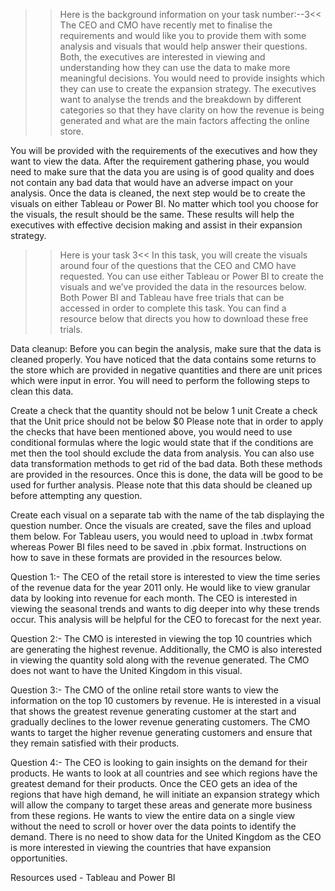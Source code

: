 >>Here is the background information on your task number:--3<<
The CEO and CMO have recently met to finalise the requirements and would like you to provide them with some analysis and visuals that would help answer their questions. 
Both, the executives are interested in viewing and understanding how they can use the data to make more meaningful decisions. 
You would need to provide insights which they can use to create the expansion strategy. 
The executives want to analyse the trends and the breakdown by different categories so that they have clarity on how the revenue is being generated and what are the main factors affecting the online store.

You will be provided with the requirements of the executives and how they want to view the data.
After the requirement gathering phase, you would need to make sure that the data you are using is of good quality and does not contain any bad data that would have an adverse impact on your analysis. 
Once the data is cleaned, the next step would be to create the visuals on either Tableau or Power BI. 
No matter which tool you choose for the visuals, the result should be the same. These results will help the executives with effective decision making and assist in their expansion strategy.

>>Here is your task 3<<
In this task, you will create the visuals around four of the questions that the CEO and CMO have requested. You can use either Tableau or Power BI to create the visuals and we’ve provided the data in the resources below. 
Both Power BI and Tableau have free trials that can be accessed in order to complete this task. You can find a resource below that directs you how to download these free trials.

Data cleanup:
Before you can begin the analysis, make sure that the data is cleaned properly. 
You have noticed that the data contains some returns to the store which are provided in negative quantities and there are unit prices which were input in error. 
You will need to perform the following steps to clean this data.

Create a check that the quantity should not be below 1 unit
Create a check that the Unit price should not be below $0
Please note that in order to apply the checks that have been mentioned above, you would need to use conditional formulas where the logic would state that if the conditions are met then the tool should exclude the data from analysis. 
You can also use data transformation methods to get rid of the bad data. Both these methods are provided in the resources. 
Once this is done, the data will be good to be used for further analysis. Please note that this data should be cleaned up before attempting any question.

Create each visual on a separate tab with the name of the tab displaying the question number. Once the visuals are created, save the files and upload them below. 
For Tableau users, you would need to upload in .twbx format whereas Power BI files need to be saved in .pbix format. 
Instructions on how to save in these formats are provided in the resources below.

Question 1:-
The CEO of the retail store is interested to view the time series of the revenue data for the year 2011 only.
He would like to view granular data by looking into revenue for each month. 
The CEO is interested in viewing the seasonal trends and wants to dig deeper into why these trends occur. 
This analysis will be helpful for the CEO to forecast for the next year.

Question 2:-
The CMO is interested in viewing the top 10 countries which are generating the highest revenue.
Additionally, the CMO is also interested in viewing the quantity sold along with the revenue generated. The CMO does not want to have the United Kingdom in this visual.

Question 3:-
The CMO of the online retail store wants to view the information on the top 10 customers by revenue. 
He is interested in a visual that shows the greatest revenue generating customer at the start and gradually declines to the lower revenue generating customers. 
The CMO wants to target the higher revenue generating customers and ensure that they remain satisfied with their products.

Question 4:-
The CEO is looking to gain insights on the demand for their products. He wants to look at all countries and see which regions have the greatest demand for their products.
Once the CEO gets an idea of the regions that have high demand, he will initiate an expansion strategy which will allow the company to target these areas and generate more business from these regions.
He wants to view the entire data on a single view without the need to scroll or hover over the data points to identify the demand. 
There is no need to show data for the United Kingdom as the CEO is more interested in viewing the countries that have expansion opportunities.

Resources used - Tableau and Power BI

